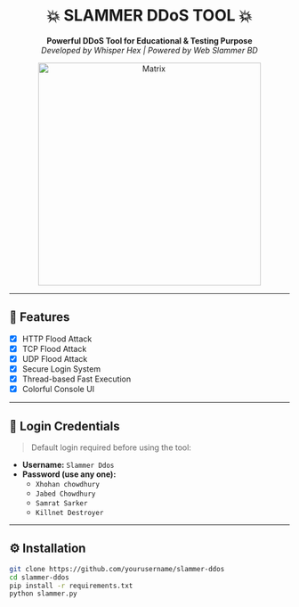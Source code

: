 <h1 align="center">💥 SLAMMER DDoS TOOL 💥</h1>

<p align="center">
  <b>Powerful DDoS Tool for Educational & Testing Purpose</b><br>
  <i>Developed by Whisper Hex | Powered by Web Slammer BD</i>
</p>

<p align="center">
  <img src="https://i.imgur.com/1SIbl34.jpeg" alt="Matrix" width="400"/>
</p>

---

## 🚀 Features

- [x] HTTP Flood Attack
- [x] TCP Flood Attack
- [x] UDP Flood Attack
- [x] Secure Login System
- [x] Thread-based Fast Execution
- [x] Colorful Console UI

---

## 🔐 Login Credentials

> Default login required before using the tool:

- **Username:** `Slammer Ddos`
- **Password (use any one):**
  - `Xhohan chowdhury`
  - `Jabed Chowdhury`
  - `Samrat Sarker`
  - `Killnet Destroyer`

---

## ⚙️ Installation

```bash
git clone https://github.com/yourusername/slammer-ddos
cd slammer-ddos
pip install -r requirements.txt
python slammer.py
